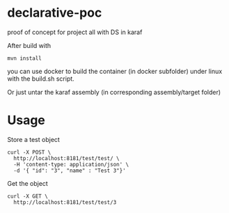 # declarative-poc
proof of concept for project all with DS in karaf

After build with
```
mvn install
```
  
you can use docker to build the container (in docker subfolder) under linux with the build.sh script.

Or just untar the karaf assembly (in corresponding assembly/target folder)

# Usage
Store a test object
```
curl -X POST \
  http://localhost:8181/test/test/ \
  -H 'content-type: application/json' \
  -d '{ "id": "3", "name" : "Test 3"}'
```

Get the object
```
curl -X GET \
  http://localhost:8181/test/test/3
```
